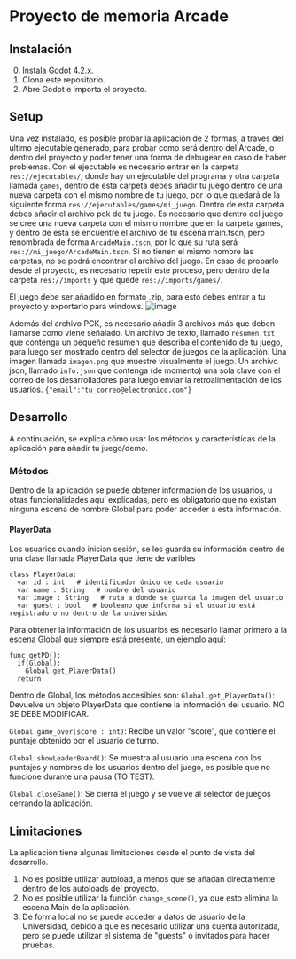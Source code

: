 # Proyecto de memoria Arcade 

## Instalación

0. Instala Godot 4.2.x.
1. Clona este repositorio.
2. Abre Godot e importa el proyecto.


## Setup

Una vez instalado, es posible probar la aplicación de 2 formas, a traves del ultimo ejecutable generado, para probar como será dentro del Arcade, o dentro del proyecto y poder tener una forma de debugear en caso de haber problemas.
Con el ejecutable es necesario entrar en la carpeta `res://ejecutables/`, donde hay un ejecutable del programa y otra carpeta llamada `games`, dentro de esta carpeta debes añadir tu juego dentro de una nueva carpeta con el mismo nombre de tu juego, por lo que quedará de la siguiente forma `res://ejecutables/games/mi_juego`. Dentro de esta carpeta debes añadir el archivo pck de tu juego. Es necesario que dentro del juego se cree una nueva carpeta con el mismo nombre que en la carpeta games, y dentro de esta se encuentre el archivo de tu escena main.tscn, pero renombrada de forma `ArcadeMain.tscn`, por lo que su ruta será `res://mi_juego/ArcadeMain.tscn`. Si no tienen el mismo nombre las carpetas, no se podrá encontrar el archivo del juego.
En caso de probarlo desde el proyecto, es necesario repetir este proceso, pero dentro de la carpeta `res://imports` y que quede `res://imports/games/`.

El juego debe ser añadido en formato .zip, para esto debes entrar a tu proyecto y exportarlo para windows.
![image](https://github.com/woiic/Arcade/assets/40223167/af63c8aa-9035-4e81-95a7-8a8d06658ea0)

Además del archivo PCK, es necesario añadir 3 archivos más que deben llamarse como viene señalado.
Un archivo de texto, llamado `resumen.txt` que contenga un pequeño resumen que describa el contenido de tu juego, para luego ser mostrado dentro del selector de juegos de la aplicación.
Una imagen llamada `imagen.png` que muestre visualmente el juego.
Un archivo json, llamado `info.json` que contenga (de momento) una sola clave con el correo de los desarrolladores para luego enviar la retroalimentación de los usuarios. `{"email":"tu_correo@electronico.com"}`

## Desarrollo
A continuación, se explica cómo usar los métodos y características de la aplicación para añadir tu juego/demo.

### Métodos
Dentro de la aplicación se puede obtener información de los usuarios, u otras funcionalidades aquí explicadas, pero es obligatorio que no existan ninguna escena de nombre Global para poder acceder a esta información.

#### PlayerData
Los usuarios cuando inician sesión, se les guarda su información dentro de una clase llamada PlayerData que tiene de varibles

```gdscript
class PlayerData:
  var id : int   # identificador único de cada usuario
  var name : String   # nombre del usuario
  var image : String   # ruta a donde se guarda la imagen del usuario
  var guest : bool   # booleano que informa si el usuario está registrado o no dentro de la universidad
```
Para obtener la información de los usuarios es necesario llamar primero a la escena Global que siempre está presente, un ejemplo aquí:
```gdscript
func getPD():
  if(Global):
    Global.get_PlayerData()
  return
```
Dentro de Global, los métodos accesibles son:
`Global.get_PlayerData()`: Devuelve un objeto PlayerData que contiene la información del usuario. NO SE DEBE MODIFICAR.

`Global.game_over(score : int)`: Recibe un valor "score", que contiene el puntaje obtenido por el usuario de turno.

`Global.showLeaderBoard()`: Se muestra al usuario una escena con los puntajes y nombres de los usuarios dentro del juego, es posible que no funcione durante una pausa (TO TEST).

`Global.closeGame()`: Se cierra el juego y se vuelve al selector de juegos cerrando la aplicación.

## Limitaciones

La aplicación tiene algunas limitaciones desde el punto de vista del desarrollo.

1. No es posible utilizar autoload, a menos que se añadan directamente dentro de los autoloads del proyecto.
2. No es posible utilizar la función `change_scene()`, ya que esto elimina la escena Main de la aplicación.
3. De forma local no se puede acceder a datos de usuario de la Universidad, debido a que es necesario utilizar una cuenta autorizada, pero se puede utilizar el sistema de "guests" o invitados para hacer pruebas.


